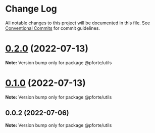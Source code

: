 # Change Log

All notable changes to this project will be documented in this file.
See [Conventional Commits](https://conventionalcommits.org) for commit guidelines.

# [0.2.0](https://github.com/pixelass/pforte/compare/v0.1.0...v0.2.0) (2022-07-13)

**Note:** Version bump only for package @pforte/utils

# [0.1.0](https://github.com/pixelass/pforte/compare/v0.0.2...v0.1.0) (2022-07-13)

**Note:** Version bump only for package @pforte/utils

## 0.0.2 (2022-07-06)

**Note:** Version bump only for package @pforte/utils
